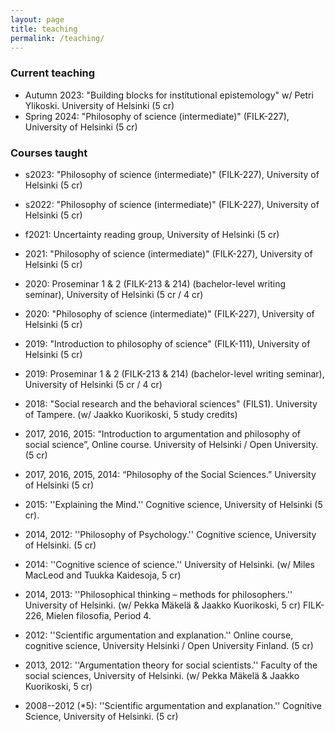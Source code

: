 ```yaml
---
layout: page
title: teaching
permalink: /teaching/
---
```


### Current teaching

- Autumn 2023: "Building blocks for institutional epistemology" w/ Petri Ylikoski. University of Helsinki (5 cr) 
- Spring 2024:  "Philosophy of science (intermediate)" (FILK-227), University of Helsinki (5 cr)

### Courses taught

- s2023: "Philosophy of science (intermediate)" (FILK-227), University of Helsinki (5 cr)

- s2022: "Philosophy of science (intermediate)" (FILK-227), University of Helsinki (5 cr)

- f2021: Uncertainty reading group, University of Helsinki (5 cr)
- 2021: "Philosophy of science (intermediate)" (FILK-227), University of Helsinki (5 cr)

- 2020: Proseminar 1 & 2 (FILK-213 & 214) (bachelor-level writing seminar), University of Helsinki (5 cr / 4 cr)
- 2020: "Philosophy of science (intermediate)" (FILK-227), University of Helsinki (5 cr)

- 2019: "Introduction to philosophy of science" (FILK-111), University of Helsinki (5 cr)
- 2019: Proseminar 1 & 2 (FILK-213 & 214) (bachelor-level writing seminar), University of Helsinki (5 cr / 4 cr)

- 2018: "Social research and the behavioral sciences" (FILS1). University of Tampere. (w/ Jaakko Kuorikoski, 5 study credits)

- 2017, 2016, 2015: “Introduction to argumentation and philosophy of social science”, Online course. University of Helsinki / Open University.  (5 cr)

- 2017, 2016, 2015, 2014: “Philosophy of the Social Sciences.” University of Helsinki (5 cr)

- 2015: ''Explaining the Mind.'' Cognitive science, University of Helsinki (5 cr).

- 2014, 2012: ''Philosophy of Psychology.'' Cognitive science, University of Helsinki. (5 cr)

- 2014: ''Cognitive science of science.'' University of Helsinki. (w/ Miles MacLeod and Tuukka Kaidesoja, 5 cr)

- 2014, 2013: ''Philosophical thinking – methods for philosophers.'' University of Helsinki. (w/ Pekka Mäkelä \& Jaakko Kuorikoski, 5 cr)
FILK-226, Mielen filosofia, Period 4.
- 2012: ''Scientific argumentation and explanation.'' Online course, cognitive science, University Helsinki / Open University Finland. (5 cr)

- 2013, 2012: ''Argumentation theory for social scientists.'' Faculty of the social sciences, University of Helsinki. (w/ Pekka Mäkelä \& Jaakko Kuorikoski, 5 cr)

- 2008--2012 (*5): ''Scientific argumentation and explanation.'' Cognitive Science, University of Helsinki. (5 cr)


